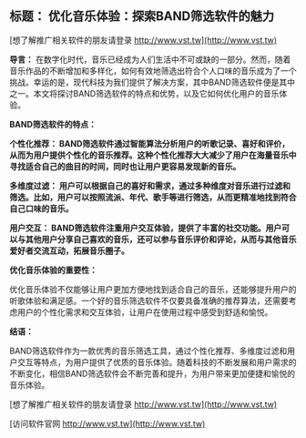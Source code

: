 ## **标题： 优化音乐体验：探索BAND筛选软件的魅力**

[想了解推广相关软件的朋友请登录 http://www.vst.tw](http://www.vst.tw)

**导言：**
在数字化时代，音乐已经成为人们生活中不可或缺的一部分。然而，随着音乐作品的不断增加和多样化，如何有效地筛选出符合个人口味的音乐成为了一个挑战。幸运的是，现代科技为我们提供了解决方案，其中BAND筛选软件便是其中之一。本文将探讨BAND筛选软件的特点和优势，以及它如何优化用户的音乐体验。

**BAND筛选软件的特点：**

**个性化推荐： BAND筛选软件通过智能算法分析用户的听歌记录、喜好和评价，从而为用户提供个性化的音乐推荐。这种个性化推荐大大减少了用户在海量音乐中寻找适合自己的曲目的时间，同时也让用户更容易发现新的音乐。**

**多维度过滤： 用户可以根据自己的喜好和需求，通过多种维度对音乐进行过滤和筛选。比如，用户可以按照流派、年代、歌手等进行筛选，从而更精准地找到符合自己口味的音乐。**

**用户交互： BAND筛选软件注重用户交互体验，提供了丰富的社交功能。用户可以与其他用户分享自己喜欢的音乐，还可以参与音乐评价和评论，从而与其他音乐爱好者交流互动，拓展音乐圈子。**

**优化音乐体验的重要性：**

优化音乐体验不仅能够让用户更加方便地找到适合自己的音乐，还能够提升用户的听歌体验和满足感。一个好的音乐筛选软件不仅要具备准确的推荐算法，还需要考虑用户的个性化需求和交互体验，让用户在使用过程中感受到舒适和愉悦。

**结语：**

BAND筛选软件作为一款优秀的音乐筛选工具，通过个性化推荐、多维度过滤和用户交互等特点，为用户提供了优质的音乐体验。随着科技的不断发展和用户需求的不断变化，相信BAND筛选软件会不断完善和提升，为用户带来更加便捷和愉悦的音乐体验。

[想了解推广相关软件的朋友请登录 http://www.vst.tw](http://www.vst.tw)


[访问软件官网 http://www.vst.tw](http://www.vst.tw)
